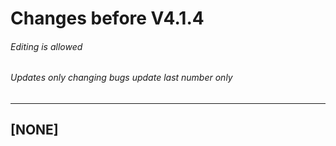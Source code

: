 # Changes before V4.1.4
###### Editing is allowed
###### Updates only changing bugs update last number only
----------------------
## **[NONE]**